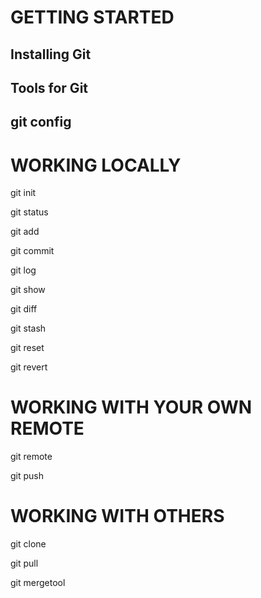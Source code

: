 GETTING STARTED
===============

Installing Git
--------------



Tools for Git
-------------




git config
----------



WORKING LOCALLY
===============

git init

git status

git add

git commit

git log

git show

git diff

git stash

git reset

git revert


WORKING WITH YOUR OWN REMOTE
============================

git remote

git push


WORKING WITH OTHERS
===================

git clone

git pull

git mergetool